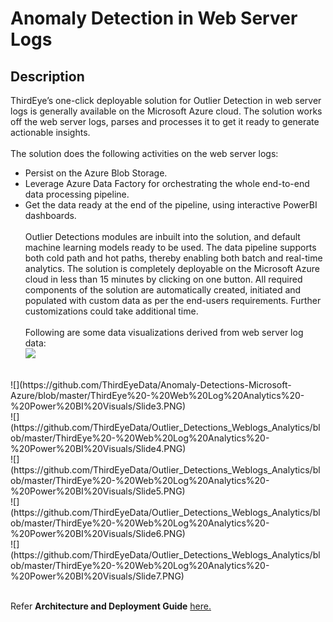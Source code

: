 # Anomaly Detection in Web Server Logs

## Description
ThirdEye’s one-click deployable solution for Outlier Detection in web server logs is generally available on the Microsoft Azure cloud. The solution works off the web server logs, parses and processes it to get it ready to generate actionable insights. 
<br/><br/>
The solution does the following activities on the web server logs:
* Persist on the Azure Blob Storage.
* Leverage Azure Data Factory for orchestrating the whole end-to-end data processing pipeline.
* Get the data ready at the end of the pipeline, using interactive PowerBI dashboards.
<br/><br/>
Outlier Detections modules are inbuilt into the solution, and default machine learning models ready to be used. The data pipeline supports both cold path and hot paths, thereby enabling both batch and real-time analytics. The solution is completely deployable on the Microsoft Azure cloud in less than 15 minutes by clicking on one button. All required components of the solution are automatically created, initiated and populated with custom data as per the end-users requirements. Further customizations could take additional time.
<br/><br/>
Following are some data visualizations derived from web server log data:<br/>
![](https://github.com/ThirdEyeData/Outlier_Detections_Weblogs_Analytics/blob/master/ThirdEye%20-%20Web%20Log%20Analytics%20-%20Power%20BI%20Visuals/Slide2.PNG)
<br/>
![](https://github.com/ThirdEyeData/Anomaly-Detections-Microsoft-Azure/blob/master/ThirdEye%20-%20Web%20Log%20Analytics%20-%20Power%20BI%20Visuals/Slide3.PNG)
<br/>
![](https://github.com/ThirdEyeData/Outlier_Detections_Weblogs_Analytics/blob/master/ThirdEye%20-%20Web%20Log%20Analytics%20-%20Power%20BI%20Visuals/Slide4.PNG)
<br/>
![](https://github.com/ThirdEyeData/Outlier_Detections_Weblogs_Analytics/blob/master/ThirdEye%20-%20Web%20Log%20Analytics%20-%20Power%20BI%20Visuals/Slide5.PNG)
<br/>
![](https://github.com/ThirdEyeData/Outlier_Detections_Weblogs_Analytics/blob/master/ThirdEye%20-%20Web%20Log%20Analytics%20-%20Power%20BI%20Visuals/Slide6.PNG)
<br/>
![](https://github.com/ThirdEyeData/Outlier_Detections_Weblogs_Analytics/blob/master/ThirdEye%20-%20Web%20Log%20Analytics%20-%20Power%20BI%20Visuals/Slide7.PNG)
<br/>

<br/>Refer **Architecture and Deployment Guide** [here.](https://github.com/ThirdEyeData/Outlier_Detections_Weblogs_Analytics/wiki/Architecture-and-Deployment-Guide)
